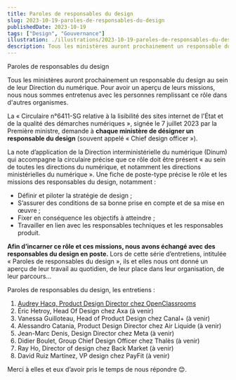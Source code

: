 ```yaml
---
title: Paroles de responsables du design
slug: 2023-10-19-paroles-de-responsables-du-design
publishedDate: 2023-10-19
tags: ["Design", "Gouvernance"]
illustration: ./illustrations/2023-10-19-paroles-de-responsables-du-design.png
description: Tous les ministères auront prochainement un responsable du design au sein de leur Direction du numérique. Pour avoir un aperçu de leurs missions, nous nous sommes entretenus avec les personnes remplissant ce rôle dans d'autres organismes.
---
```



<p>Paroles de responsables du design</p>
<p class="fr-text--lead">Tous les ministères auront prochainement un responsable du design au sein de leur Direction du numérique. Pour avoir un aperçu de leurs missions, nous nous sommes entretenus avec les personnes remplissant ce rôle dans d'autres organismes. 
</p>

La «&nbsp;Circulaire n°6411-SG relative à la lisibilité des sites internet de l'État et de la qualité des démarches numériques&nbsp;», signée le 7 juillet 2023 par la Première ministre, demande à **chaque ministère de désigner un responsable du design** (souvent appelé «&nbsp;Chief design officer&nbsp;»).

La note d’application de la Direction interministérielle du numérique (Dinum) qui accompagne la circulaire précise que ce rôle doit être présent «&nbsp;au sein de toutes les directions du numérique, et notamment les directions ministérielles du numérique&nbsp;». Une fiche de poste-type précise le rôle et les missions des responsables du design, notamment :

- Définir et piloter la stratégie de design&nbsp;;
- S’assurer des conditions de sa bonne prise en compte et de sa mise en œuvre&nbsp;;
- Fixer en conséquence les objectifs à atteindre&nbsp;;
- Travailler en lien avec les responsables techniques et les responsables produit.

**Afin d’incarner ce rôle et ces missions, nous avons échangé avec des responsables du design en poste.** Lors de cette série d’entretiens, intitulée «&nbsp;Paroles de responsables du design&nbsp;», ils et elles nous ont donné un aperçu de leur travail au quotidien, de leur place dans leur organisation, de leur parcours…

Paroles de responsables du design, les entretiens&nbsp;:

1. [Audrey Hacq, Product Design Director chez OpenClassrooms](/entretiens/audrey-hacq/)
2. Éric  Hetroy, Head Of Design chez Axa (à venir)
3. Vanessa Guilloteau, Head of Product Design chez Canal+ (à venir)
4. Alessandro Catania, Product Design Director chez Air Liquide (à venir)
5. Jean-Marc Denis, Design Director chez Meta (à venir)
6. Didier Boulet, Group Chief Design Officer chez Thalès (à venir)
7. Ray Ho, Director of design chez Back Market (à venir)
8. David Ruiz Martínez, VP design chez PayFit (à venir)

Merci à elles et eux d’avoir pris le temps de nous répondre 😊.
